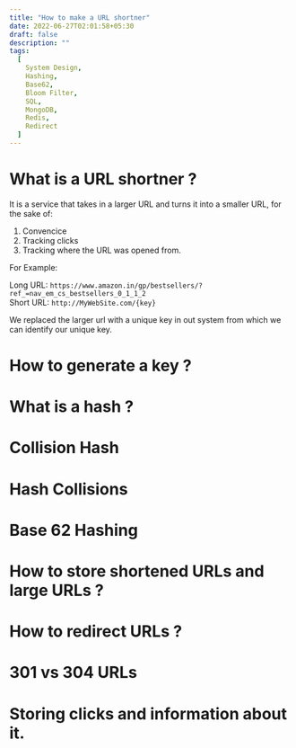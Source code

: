 ```yaml
---
title: "How to make a URL shortner"
date: 2022-06-27T02:01:58+05:30
draft: false
description: ""
tags:
  [
    System Design,
    Hashing,
    Base62,
    Bloom Filter,
    SQL,
    MongoDB, 
    Redis,
    Redirect
  ]
---
```


# What is a URL shortner ?

It is a service that takes in a larger URL and turns it into a smaller URL, for the sake of: 
1. Convencice
2. Tracking clicks 
3. Tracking where the URL was opened from.

For Example: 

Long URL: `https://www.amazon.in/gp/bestsellers/?ref_=nav_em_cs_bestsellers_0_1_1_2`                                 
Short URL: `http://MyWebSite.com/{key}`

We replaced the larger url with a unique key in out system from which we can identify our unique key.

# How to generate a key ?

# What is a hash ?

# Collision Hash

# Hash Collisions

# Base 62 Hashing

# How to store shortened URLs and large URLs ?

# How to redirect URLs ?

# 301 vs 304 URLs 

# Storing clicks and information about it.
